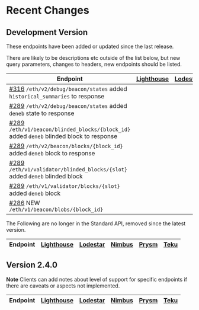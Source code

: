 # Recent Changes


## Development Version

These endpoints have been added or updated since the last release.

There are likely to be descriptions etc outside of the list below, but new query parameters, changes to headers, new endpoints should be listed.

| Endpoint                                                                                                                                    | [Lighthouse](https://github.com/sigp/lighthouse) | [Lodestar](https://github.com/ChainSafe/lodestar) | [Nimbus](https://github.com/status-im/nimbus-eth2) | [Prysm](https://github.com/prysmaticlabs/prysm) | [Teku](https://github.com/ConsenSys/teku) |
|---------------------------------------------------------------------------------------------------------------------------------------------|--------------------------------------------------|---------------------------------------------------|----------------------------------------------------|-------------------------------------------------|-------------------------------------------|
| [#316](https://github.com/ethereum/beacon-APIs/pull/316) `/eth/v2/debug/beacon/states` added `historical_summaries` to response             |                                                  |                                                   |                                                    |                                                 |                                           |
| [#289](https://github.com/ethereum/beacon-APIs/pull/289) `/eth/v2/debug/beacon/states` added `deneb` state to response                      |                                                  |                                                   |                                                    |                                                 |                                           |
| [#289](https://github.com/ethereum/beacon-APIs/pull/289) `/eth/v1/beacon/blinded_blocks/{block_id}` added `deneb` blinded block to response |                                                  |                                                   |                                                    |                                                 |                                           |
| [#289](https://github.com/ethereum/beacon-APIs/pull/289) `/eth/v2/beacon/blocks/{block_id}` added `deneb` block to response                 |                                                  |                                                   |                                                    |                                                 |                                           |
| [#289](https://github.com/ethereum/beacon-APIs/pull/289) `/eth/v1/validator/blinded_blocks/{slot}` added `deneb` blinded block              |                                                  |                                                   |                                                    |                                                 |                                           |
| [#289](https://github.com/ethereum/beacon-APIs/pull/289) `/eth/v1/validator/blocks/{slot}` added `deneb` block                              |                                                  |                                                   |                                                    |                                                 |                                           |
| [#286](https://github.com/ethereum/beacon-APIs/pull/286) NEW `/eth/v1/beacon/blobs/{block_id}`                                              |                                                  |                                                   |                                                    |                                                 |                                           |

The Following are no longer in the Standard API, removed since the latest version.

| Endpoint                                                                                                 | [Lighthouse](https://github.com/sigp/lighthouse) | [Lodestar](https://github.com/ChainSafe/lodestar) | [Nimbus](https://github.com/status-im/nimbus-eth2) | [Prysm](https://github.com/prysmaticlabs/prysm) | [Teku](https://github.com/ConsenSys/teku) |
|----------------------------------------------------------------------------------------------------------|--------------------------------------------------|---------------------------------------------------|----------------------------------------------------|-------------------------------------------------|-------------------------------------------|

## Version 2.4.0

__Note__ Clients can add notes about level of support for specific endpoints if there are caveats or aspects not implemented.

| Endpoint | [Lighthouse](https://github.com/sigp/lighthouse) | [Lodestar](https://github.com/ChainSafe/lodestar) | [Nimbus](https://github.com/status-im/nimbus-eth2) | [Prysm](https://github.com/prysmaticlabs/prysm) | [Teku](https://github.com/ConsenSys/teku) |
|----------|--------------------------------------------------|---------------------------------------------------|----------------------------------------------------|-------------------------------------------------|-------------------------------------------|
